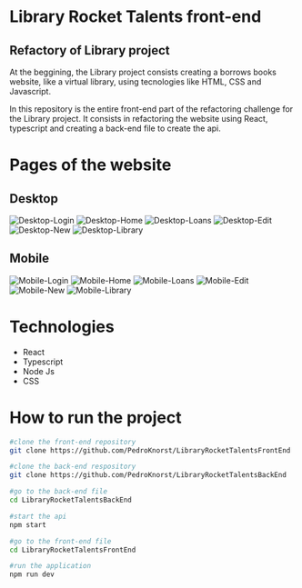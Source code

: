 # Library Rocket Talents front-end
## Refactory of Library project

At the beggining, the Library project consists creating a borrows books website, like a virtual library, using tecnologies like HTML, CSS and Javascript. 

In this repository is the entire front-end part of the refactoring challenge for the Library project. It consists in refactoring the website using React, typescript and creating a back-end file to create the api.

# Pages of the website

## Desktop
![Desktop-Login](https://github.com/PedroKnorst/LibraryRocketTalentsFrontEnd/blob/main/screens/Login.png)
![Desktop-Home](https://github.com/PedroKnorst/LibraryRocketTalentsFrontEnd/blob/main/screens/Home.png)
![Desktop-Loans](https://github.com/PedroKnorst/LibraryRocketTalentsFrontEnd/blob/main/screens/Loans%20History.png)
![Desktop-Edit](https://github.com/PedroKnorst/LibraryRocketTalentsFrontEnd/blob/main/screens/Edit%20Book.png)
![Desktop-New](https://github.com/PedroKnorst/LibraryRocketTalentsFrontEnd/blob/main/screens/New%20Book.png)
![Desktop-Library](https://github.com/PedroKnorst/LibraryRocketTalentsFrontEnd/blob/main/screens/Library.png)

## Mobile
![Mobile-Login](https://github.com/PedroKnorst/LibraryRocketTalentsFrontEnd/blob/main/screens/Login-2.png)
![Mobile-Home](https://github.com/PedroKnorst/LibraryRocketTalentsFrontEnd/blob/main/screens/Home-2.png)
![Mobile-Loans](https://github.com/PedroKnorst/LibraryRocketTalentsFrontEnd/blob/main/screens/Loans%20History-2.png)
![Mobile-Edit](https://github.com/PedroKnorst/LibraryRocketTalentsFrontEnd/blob/main/screens/Edit%20Book-2.png)
![Mobile-New](https://github.com/PedroKnorst/LibraryRocketTalentsFrontEnd/blob/main/screens/New%20Book-2.png)
![Mobile-Library](https://github.com/PedroKnorst/LibraryRocketTalentsFrontEnd/blob/main/screens/Library-2.png)

# Technologies
- React
- Typescript
- Node Js
- CSS

# How to run the project

```bash
#clone the front-end repository
git clone https://github.com/PedroKnorst/LibraryRocketTalentsFrontEnd

#clone the back-end respository
git clone https://github.com/PedroKnorst/LibraryRocketTalentsBackEnd

#go to the back-end file
cd LibraryRocketTalentsBackEnd

#start the api
npm start

#go to the front-end file
cd LibraryRocketTalentsFrontEnd

#run the application
npm run dev
```
